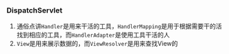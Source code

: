 ### DispatchServlet
1. 通俗点讲``Handler``是用来干活的工具，``HandlerMapping``是用于根据需要干的活找到相应的工具，而``HandlerAdapter``是使用工具干活的人
2. ``View``是用来展示数据的，而``ViewResolver``是用来查找View的
